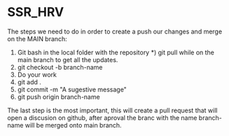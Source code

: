 # SSR_HRV

The steps we need to do in order to create a push our changes and merge on the MAIN branch:

1) Git bash in the local folder with the repository
*) git pull while on the main branch to get all the updates.
2) git checkout -b branch-name
3) Do your work
4) git add .
5) git commit -m "A sugestive message"
6) git push origin branch-name

The last step is the most important, this will create a pull request that will open a discusion on github, after aproval the branc with the name
branch-name will be merged onto main branch.